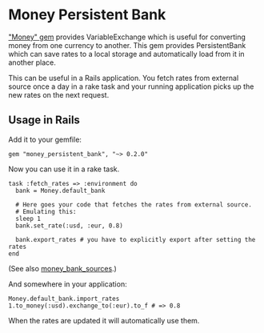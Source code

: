# Money Persistent Bank

["Money" gem][money] provides VariableExchange which is useful for converting money from one currency to another. This gem provides PersistentBank which can save rates to a local storage and automatically load from it in another place.

This can be useful in a Rails application. You fetch rates from external source once a day in a rake task and your running application picks up the new rates on the next request.

## Usage in Rails

Add it to your gemfile:

    gem "money_persistent_bank", "~> 0.2.0"

Now you can use it in a rake task.

    task :fetch_rates => :environment do
      bank = Money.default_bank

      # Here goes your code that fetches the rates from external source.
      # Emulating this:
      sleep 1
      bank.set_rate(:usd, :eur, 0.8)

      bank.export_rates # you have to explicitly export after setting the rates
    end

(See also [money\_bank\_sources](https://github.com/semaperepelitsa/money_bank_sources).)

And somewhere in your application:

    Money.default_bank.import_rates
    1.to_money(:usd).exchange_to(:eur).to_f # => 0.8

When the rates are updated it will automatically use them.

[money]: https://github.com/RubyMoney/money
